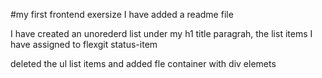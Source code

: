 #my first frontend exersize
I have added a readme file

I have created an unorederd list under my h1 title paragrah,
the list items I have assigned to flexgit status-item

deleted the ul list items and added fle container with div elemets